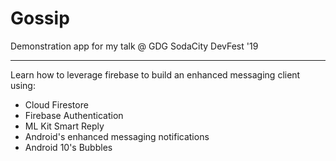 # Gossip

Demonstration app for my talk @ GDG SodaCity DevFest '19

---

Learn how to leverage firebase to build an enhanced messaging client using:

- Cloud Firestore
- Firebase Authentication
- ML Kit Smart Reply
- Android's enhanced messaging notifications
- Android 10's Bubbles
